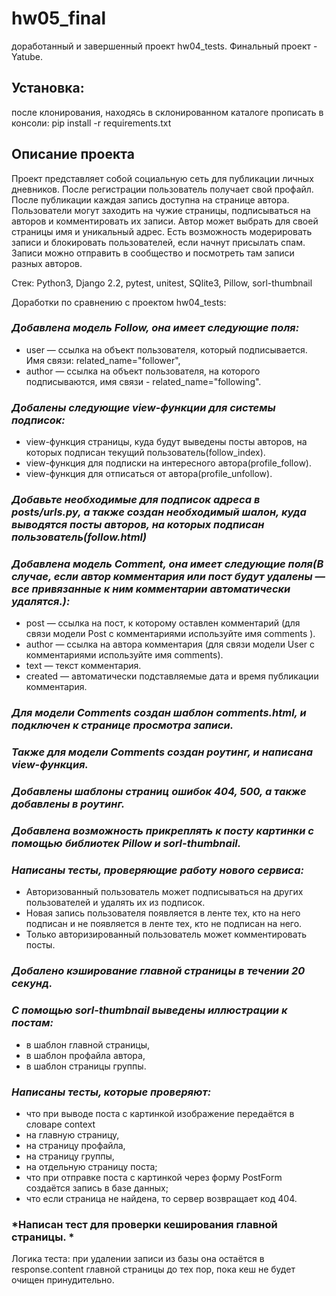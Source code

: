 # hw05_final 
доработанный и завершенный проект hw04_tests. Финальный проект - Yatube.

## Установка:
после клонирования, находясь в склонированном каталоге прописать в консоли: pip install -r requirements.txt

## Описание проекта
Проект представляет собой социальную сеть для публикации личных дневников. После регистрации пользователь получает свой профайл. После публикации каждая запись доступна на странице автора. Пользователи могут заходить на чужие страницы, подписываться на авторов и комментировать их записи. Автор может выбрать для своей страницы имя и уникальный адрес. Есть возможность модерировать записи и блокировать пользователей, если начнут присылать спам. Записи можно отправить в сообщество и посмотреть там записи разных авторов.

Стек: Python3, Django 2.2, pytest, unitest, SQlite3, Pillow, sorl-thumbnail

Доработки по сравнению с проектом hw04_tests:

### *Добавлена модель Follow, она имеет следующие поля:*
- user — ссылка на объект пользователя, который подписывается. Имя связи: related_name="follower",
- author — ссылка на объект пользователя, на которого подписываются, имя связи - related_name="following".
### *Добалены следующие view-функции для системы подписок:*
- view-функция страницы, куда будут выведены посты авторов, на которых подписан текущий пользователь(follow_index).
- view-функция для подписки на интересного автора(profile_follow).
- view-функция для отписаться от автора(profile_unfollow).
### *Добавьте необходимые для подписок адреса в posts/urls.py, а также создан необходимый шалон, куда выводятся посты авторов, на которых подписан пользователь(follow.html)*

### *Добавлена модель Comment, она имеет следующие поля(В случае, если автор комментария или пост будут удалены — все привязанные к ним комментарии автоматически удалятся.):*
- post — ссылка на пост, к которому оставлен комментарий (для связи модели Post с комментариями используйте имя comments ).
- author — ссылка на автора комментария (для связи модели User с комментариями используйте имя comments).
- text — текст комментария.
- created — автоматически подставляемые дата и время публикации комментария.
### *Для модели Comments создан шаблон comments.html, и подключен к странице просмотра записи.*

### *Также для модели Сomments создан роутинг, и написана view-функция.*

### *Добавлены шаблоны страниц ошибок 404, 500, а также добавлены в роутинг.*

### *Добавлена возможность прикреплять к посту картинки с помощью библиотек Pillow и sorl-thumbnail.*

### *Написаны тесты, проверяющие работу нового сервиса:*
- Авторизованный пользователь может подписываться на других пользователей и удалять их из подписок.
- Новая запись пользователя появляется в ленте тех, кто на него подписан и не появляется в ленте тех, кто не подписан на него.
- Только авторизированный пользователь может комментировать посты.
### *Добалено кэширование главной страницы в течении 20 секунд.*

### *С помощью sorl-thumbnail выведены иллюстрации к постам:*
- в шаблон главной страницы,
- в шаблон профайла автора,
- в шаблон страницы группы.
### *Написаны тесты, которые проверяют:*
- что при выводе поста с картинкой изображение передаётся в словаре context
- на главную страницу,
- на страницу профайла,
- на страницу группы,
- на отдельную страницу поста;
- что при отправке поста с картинкой через форму PostForm создаётся запись в базе данных;
- что если страница не найдена, то сервер возвращает код 404.
### *Написан тест для проверки кеширования главной страницы. *
Логика теста: 
при удалении записи из базы она остаётся в response.content главной страницы до тех пор, пока кеш не будет очищен принудительно.
